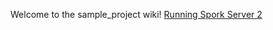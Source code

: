 Welcome to the sample_project wiki!
[Running Spork Server 2](Running-Spork-in-RubyMine)

[Running Spork Server]: Running-Spork-in-RubyMine